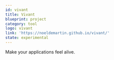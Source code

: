 ```yaml
---
id: vivant
title: Vivant
blueprint: project
category: tool
logo: vivant
link: 'https://noeldemartin.github.io/vivant/'
state: experimental
---
```


Make your applications feel alive.
